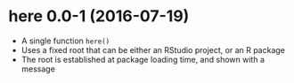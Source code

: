 # here 0.0-1 (2016-07-19)

- A single function `here()`
- Uses a fixed root that can be either an RStudio project, or an R package
- The root is established at package loading time, and shown with a message
